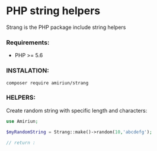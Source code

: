 # PHP string helpers

Strang is the PHP package include string helpers

### Requirements:
- PHP >= 5.6


### INSTALATION:

```composer require amiriun/strang```

### HELPERS:

Create random string with specific length and characters:
```php
use Amiriun;

$myRandomString = Strang::make()->random(10,'abcdefg');

// return : 